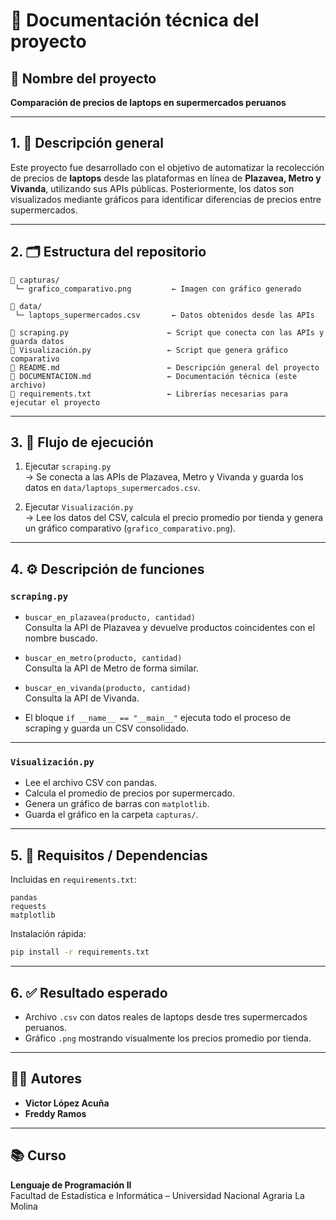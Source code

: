 # 📝 Documentación técnica del proyecto

## 📌 Nombre del proyecto
**Comparación de precios de laptops en supermercados peruanos**

---

## 1. 🎯 Descripción general

Este proyecto fue desarrollado con el objetivo de automatizar la recolección de precios de **laptops** desde las plataformas en línea de **Plazavea, Metro y Vivanda**, utilizando sus APIs públicas. Posteriormente, los datos son visualizados mediante gráficos para identificar diferencias de precios entre supermercados.

---

## 2. 🗂️ Estructura del repositorio

```
📁 capturas/
 └─ grafico_comparativo.png         ← Imagen con gráfico generado

📁 data/
 └─ laptops_supermercados.csv       ← Datos obtenidos desde las APIs

📄 scraping.py                      ← Script que conecta con las APIs y guarda datos
📄 Visualización.py                 ← Script que genera gráfico comparativo
📄 README.md                        ← Descripción general del proyecto
📄 DOCUMENTACION.md                 ← Documentación técnica (este archivo)
📄 requirements.txt                 ← Librerías necesarias para ejecutar el proyecto
```

---

## 3. 🔁 Flujo de ejecución

1. Ejecutar `scraping.py`  
   → Se conecta a las APIs de Plazavea, Metro y Vivanda y guarda los datos en `data/laptops_supermercados.csv`.

2. Ejecutar `Visualización.py`  
   → Lee los datos del CSV, calcula el precio promedio por tienda y genera un gráfico comparativo (`grafico_comparativo.png`).

---

## 4. ⚙️ Descripción de funciones

### `scraping.py`

- `buscar_en_plazavea(producto, cantidad)`  
  Consulta la API de Plazavea y devuelve productos coincidentes con el nombre buscado.

- `buscar_en_metro(producto, cantidad)`  
  Consulta la API de Metro de forma similar.

- `buscar_en_vivanda(producto, cantidad)`  
  Consulta la API de Vivanda.

- El bloque `if __name__ == "__main__"` ejecuta todo el proceso de scraping y guarda un CSV consolidado.

---

### `Visualización.py`

- Lee el archivo CSV con pandas.
- Calcula el promedio de precios por supermercado.
- Genera un gráfico de barras con `matplotlib`.
- Guarda el gráfico en la carpeta `capturas/`.

---

## 5. 🧱 Requisitos / Dependencias

Incluidas en `requirements.txt`:

```
pandas
requests
matplotlib
```

Instalación rápida:

```bash
pip install -r requirements.txt
```

---

## 6. ✅ Resultado esperado

- Archivo `.csv` con datos reales de laptops desde tres supermercados peruanos.
- Gráfico `.png` mostrando visualmente los precios promedio por tienda.

---

## 👨‍🎓 Autores

- **Victor López Acuña**
- **Freddy Ramos**

---

## 📚 Curso

**Lenguaje de Programación II**   
Facultad de Estadística e Informática – Universidad Nacional Agraria La Molina
